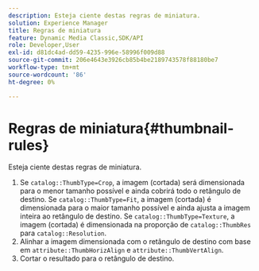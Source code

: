 ```yaml
---
description: Esteja ciente destas regras de miniatura.
solution: Experience Manager
title: Regras de miniatura
feature: Dynamic Media Classic,SDK/API
role: Developer,User
exl-id: d81dc4ad-dd59-4235-996e-58996f009d88
source-git-commit: 206e4643e3926cb85b4be2189743578f88180be7
workflow-type: tm+mt
source-wordcount: '86'
ht-degree: 0%

---
```


# Regras de miniatura{#thumbnail-rules}

Esteja ciente destas regras de miniatura.

1. Se `catalog::ThumbType=Crop`, a imagem (cortada) será dimensionada para o menor tamanho possível e ainda cobrirá todo o retângulo de destino. Se `catalog::ThumbType=Fit`, a imagem (cortada) é dimensionada para o maior tamanho possível e ainda ajusta a imagem inteira ao retângulo de destino. Se `catalog::ThumbType=Texture`, a imagem (cortada) é dimensionada na proporção de `catalog::ThumbRes` para `catalog::Resolution`.
1. Alinhar a imagem dimensionada com o retângulo de destino com base em `attribute::ThumbHorizAlign` e `attribute::ThumbVertAlign`.
1. Cortar o resultado para o retângulo de destino.
